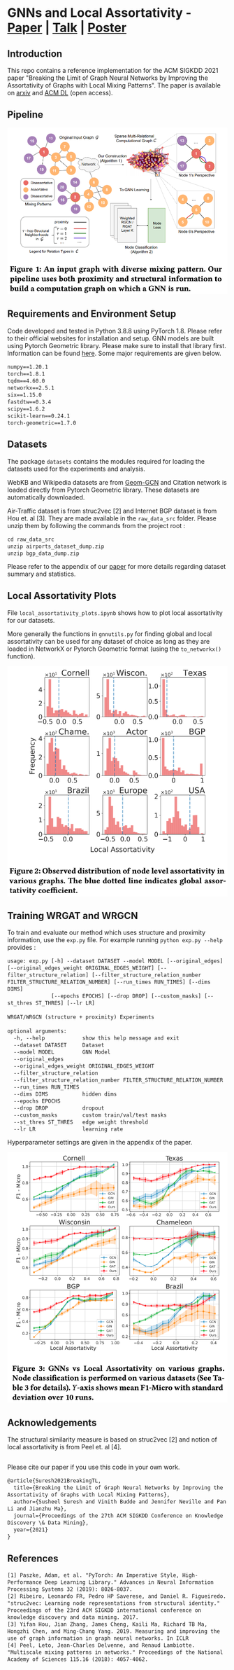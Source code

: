 # GNNs and Local Assortativity  - [Paper](https://dl.acm.org/doi/10.1145/3447548.3467373) | [Talk](https://youtu.be/mmI9byg0rj4) | [Poster](https://raw.githubusercontent.com/susheels/gnns-and-local-assortativity/main/figures/kdd2021_poster.pdf)

## Introduction
This repo contains a reference implementation for the ACM SIGKDD 2021 paper "Breaking the Limit of Graph Neural Networks by Improving the Assortativity of Graphs with Local Mixing Patterns".
The paper is available on [arxiv](https://arxiv.org/abs/2106.06586) and [ACM DL](https://dl.acm.org/doi/10.1145/3447548.3467373) (open access).

## Pipeline
<img src="https://raw.githubusercontent.com/susheels/gnns-and-local-assortativity/main/figures/wrgat_pipeline.png"/>

## Requirements and Environment Setup
Code developed and tested in Python 3.8.8 using PyTorch 1.8. Please refer to their official websites for installation and setup. 
GNN models are built using Pytorch Geometric library. Please make sure to install that library first. Information can be found [here](https://github.com/rusty1s/pytorch_geometric).
Some major requirements are given below.
```
numpy==1.20.1
torch==1.8.1
tqdm==4.60.0
networkx==2.5.1
six==1.15.0
fastdtw==0.3.4
scipy==1.6.2
scikit-learn==0.24.1
torch-geometric==1.7.0
```
    
## Datasets

The package `datasets` contains the modules required for loading the datasets used for the experiments and analysis.

WebKB and Wikipedia datasets are from [Geom-GCN](https://github.com/graphdml-uiuc-jlu/geom-gcn/tree/master/splits) and Citation network is loaded directly from Pytorch Geometric library. These datasets are automatically downloaded. 

Air-Traffic dataset is from struc2vec [2] and Internet BGP dataset is from Hou et. al [3]. 
They are made available in the `raw_data_src` folder. Please unzip them by following the commands from the project root :
```
cd raw_data_src
unzip airports_dataset_dump.zip
unzip bgp_data_dump.zip
```

Please refer to the appendix of our [paper](https://arxiv.org/abs/2106.06586) for more details regarding dataset summary and statistics.

## Local Assortativity Plots
File `local_assortativity_plots.ipynb` shows how to plot local assortativity for our datasets. 

More generally the functions in `gnnutils.py` for finding global and local assortativity can be used for any dataset of choice as long as they are loaded in NetworkX or Pytorch Geometric format (using the `to_networkx()` function).

<img src="https://raw.githubusercontent.com/susheels/gnns-and-local-assortativity/main/figures/local_assortativity_example.png"/>



## Training WRGAT and WRGCN

To train and evaluate our method which uses structure and proximity information, use the `exp.py` file. For example running `python exp.py --help` provides :

```
usage: exp.py [-h] --dataset DATASET --model MODEL [--original_edges] [--original_edges_weight ORIGINAL_EDGES_WEIGHT] [--filter_structure_relation] [--filter_structure_relation_number FILTER_STRUCTURE_RELATION_NUMBER] [--run_times RUN_TIMES] [--dims DIMS]
              [--epochs EPOCHS] [--drop DROP] [--custom_masks] [--st_thres ST_THRES] [--lr LR]

WRGAT/WRGCN (structure + proximity) Experiments

optional arguments:
  -h, --help            show this help message and exit
  --dataset DATASET     Dataset
  --model MODEL         GNN Model
  --original_edges
  --original_edges_weight ORIGINAL_EDGES_WEIGHT
  --filter_structure_relation
  --filter_structure_relation_number FILTER_STRUCTURE_RELATION_NUMBER
  --run_times RUN_TIMES
  --dims DIMS           hidden dims
  --epochs EPOCHS
  --drop DROP           dropout
  --custom_masks        custom train/val/test masks
  --st_thres ST_THRES   edge weight threshold
  --lr LR               learning rate
``` 

Hyperparameter settings are given in the appendix of the paper.

<img src="https://raw.githubusercontent.com/susheels/gnns-and-local-assortativity/main/figures/gnn_local_assortativity.png"/>

## Acknowledgements

The structural similarity measure is based on struc2vec [2] and notion of local assortativity is from Peel et. al [4].

##
Please cite our paper if you use this code in your own work.
```
@article{Suresh2021BreakingTL,
  title={Breaking the Limit of Graph Neural Networks by Improving the Assortativity of Graphs with Local Mixing Patterns},
  author={Susheel Suresh and Vinith Budde and Jennifer Neville and Pan Li and Jianzhu Ma},
  journal={Proceedings of the 27th ACM SIGKDD Conference on Knowledge Discovery \& Data Mining},
  year={2021}
}
```

## References
	[1] Paszke, Adam, et al. "PyTorch: An Imperative Style, High-Performance Deep Learning Library." Advances in Neural Information Processing Systems 32 (2019): 8026-8037.
    [2] Ribeiro, Leonardo FR, Pedro HP Saverese, and Daniel R. Figueiredo. "struc2vec: Learning node representations from structural identity." Proceedings of the 23rd ACM SIGKDD international conference on knowledge discovery and data mining. 2017.
    [3] Yifan Hou, Jian Zhang, James Cheng, Kaili Ma, Richard TB Ma, Hongzhi Chen, and Ming-Chang Yang. 2019. Measuring and improving the use of graph information in graph neural networks. In ICLR
    [4] Peel, Leto, Jean-Charles Delvenne, and Renaud Lambiotte. "Multiscale mixing patterns in networks." Proceedings of the National Academy of Sciences 115.16 (2018): 4057-4062.